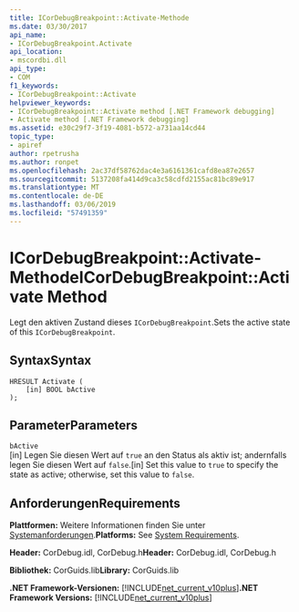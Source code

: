```yaml
---
title: ICorDebugBreakpoint::Activate-Methode
ms.date: 03/30/2017
api_name:
- ICorDebugBreakpoint.Activate
api_location:
- mscordbi.dll
api_type:
- COM
f1_keywords:
- ICorDebugBreakpoint::Activate
helpviewer_keywords:
- ICorDebugBreakpoint::Activate method [.NET Framework debugging]
- Activate method [.NET Framework debugging]
ms.assetid: e30c29f7-3f19-4081-b572-a731aa14cd44
topic_type:
- apiref
author: rpetrusha
ms.author: ronpet
ms.openlocfilehash: 2ac37df58762dac4e3a6161361cafd8ea87e2657
ms.sourcegitcommit: 5137208fa414d9ca3c58cdfd2155ac81bc89e917
ms.translationtype: MT
ms.contentlocale: de-DE
ms.lasthandoff: 03/06/2019
ms.locfileid: "57491359"
---
```

# <a name="icordebugbreakpointactivate-method"></a><span data-ttu-id="0fb94-102">ICorDebugBreakpoint::Activate-Methode</span><span class="sxs-lookup"><span data-stu-id="0fb94-102">ICorDebugBreakpoint::Activate Method</span></span>
<span data-ttu-id="0fb94-103">Legt den aktiven Zustand dieses `ICorDebugBreakpoint`.</span><span class="sxs-lookup"><span data-stu-id="0fb94-103">Sets the active state of this `ICorDebugBreakpoint`.</span></span>  
  
## <a name="syntax"></a><span data-ttu-id="0fb94-104">Syntax</span><span class="sxs-lookup"><span data-stu-id="0fb94-104">Syntax</span></span>  
  
```  
HRESULT Activate (  
    [in] BOOL bActive  
);  
```  
  
## <a name="parameters"></a><span data-ttu-id="0fb94-105">Parameter</span><span class="sxs-lookup"><span data-stu-id="0fb94-105">Parameters</span></span>  
 `bActive`  
 <span data-ttu-id="0fb94-106">[in] Legen Sie diesen Wert auf `true` an den Status als aktiv ist; andernfalls legen Sie diesen Wert auf `false`.</span><span class="sxs-lookup"><span data-stu-id="0fb94-106">[in] Set this value to `true` to specify the state as active; otherwise, set this value to `false`.</span></span>  
  
## <a name="requirements"></a><span data-ttu-id="0fb94-107">Anforderungen</span><span class="sxs-lookup"><span data-stu-id="0fb94-107">Requirements</span></span>  
 <span data-ttu-id="0fb94-108">**Plattformen:** Weitere Informationen finden Sie unter [Systemanforderungen](../../../../docs/framework/get-started/system-requirements.md).</span><span class="sxs-lookup"><span data-stu-id="0fb94-108">**Platforms:** See [System Requirements](../../../../docs/framework/get-started/system-requirements.md).</span></span>  
  
 <span data-ttu-id="0fb94-109">**Header:** CorDebug.idl, CorDebug.h</span><span class="sxs-lookup"><span data-stu-id="0fb94-109">**Header:** CorDebug.idl, CorDebug.h</span></span>  
  
 <span data-ttu-id="0fb94-110">**Bibliothek:** CorGuids.lib</span><span class="sxs-lookup"><span data-stu-id="0fb94-110">**Library:** CorGuids.lib</span></span>  
  
 <span data-ttu-id="0fb94-111">**.NET Framework-Versionen:** [!INCLUDE[net_current_v10plus](../../../../includes/net-current-v10plus-md.md)]</span><span class="sxs-lookup"><span data-stu-id="0fb94-111">**.NET Framework Versions:** [!INCLUDE[net_current_v10plus](../../../../includes/net-current-v10plus-md.md)]</span></span>

